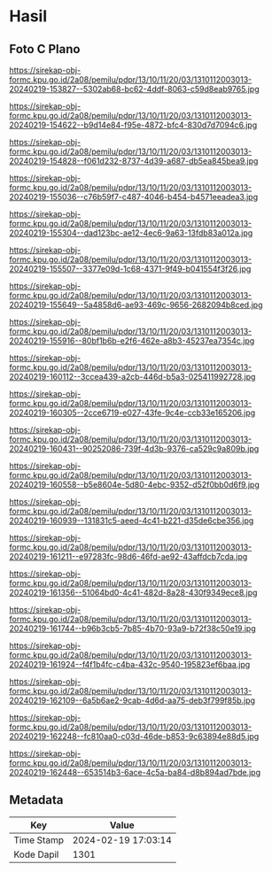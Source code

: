 # Hasil

## Foto C Plano

https://sirekap-obj-formc.kpu.go.id/2a08/pemilu/pdpr/13/10/11/20/03/1310112003013-20240219-153827--5302ab68-bc62-4ddf-8063-c59d8eab9765.jpg

https://sirekap-obj-formc.kpu.go.id/2a08/pemilu/pdpr/13/10/11/20/03/1310112003013-20240219-154622--b9d14e84-f95e-4872-bfc4-830d7d7094c6.jpg

https://sirekap-obj-formc.kpu.go.id/2a08/pemilu/pdpr/13/10/11/20/03/1310112003013-20240219-154828--f061d232-8737-4d39-a687-db5ea845bea9.jpg

https://sirekap-obj-formc.kpu.go.id/2a08/pemilu/pdpr/13/10/11/20/03/1310112003013-20240219-155036--c76b59f7-c487-4046-b454-b4571eeadea3.jpg

https://sirekap-obj-formc.kpu.go.id/2a08/pemilu/pdpr/13/10/11/20/03/1310112003013-20240219-155304--dad123bc-ae12-4ec6-9a63-13fdb83a012a.jpg

https://sirekap-obj-formc.kpu.go.id/2a08/pemilu/pdpr/13/10/11/20/03/1310112003013-20240219-155507--3377e09d-1c68-4371-9f49-b041554f3f26.jpg

https://sirekap-obj-formc.kpu.go.id/2a08/pemilu/pdpr/13/10/11/20/03/1310112003013-20240219-155649--5a4858d6-ae93-469c-9656-2682094b8ced.jpg

https://sirekap-obj-formc.kpu.go.id/2a08/pemilu/pdpr/13/10/11/20/03/1310112003013-20240219-155916--80bf1b6b-e2f6-462e-a8b3-45237ea7354c.jpg

https://sirekap-obj-formc.kpu.go.id/2a08/pemilu/pdpr/13/10/11/20/03/1310112003013-20240219-160112--3ccea439-a2cb-446d-b5a3-025411992728.jpg

https://sirekap-obj-formc.kpu.go.id/2a08/pemilu/pdpr/13/10/11/20/03/1310112003013-20240219-160305--2cce6719-e027-43fe-9c4e-ccb33e165206.jpg

https://sirekap-obj-formc.kpu.go.id/2a08/pemilu/pdpr/13/10/11/20/03/1310112003013-20240219-160431--90252086-739f-4d3b-9376-ca529c9a809b.jpg

https://sirekap-obj-formc.kpu.go.id/2a08/pemilu/pdpr/13/10/11/20/03/1310112003013-20240219-160558--b5e8604e-5d80-4ebc-9352-d52f0bb0d6f9.jpg

https://sirekap-obj-formc.kpu.go.id/2a08/pemilu/pdpr/13/10/11/20/03/1310112003013-20240219-160939--131831c5-aeed-4c41-b221-d35de6cbe356.jpg

https://sirekap-obj-formc.kpu.go.id/2a08/pemilu/pdpr/13/10/11/20/03/1310112003013-20240219-161211--e97283fc-98d6-46fd-ae92-43affdcb7cda.jpg

https://sirekap-obj-formc.kpu.go.id/2a08/pemilu/pdpr/13/10/11/20/03/1310112003013-20240219-161356--51064bd0-4c41-482d-8a28-430f9349ece8.jpg

https://sirekap-obj-formc.kpu.go.id/2a08/pemilu/pdpr/13/10/11/20/03/1310112003013-20240219-161744--b96b3cb5-7b85-4b70-93a9-b72f38c50e19.jpg

https://sirekap-obj-formc.kpu.go.id/2a08/pemilu/pdpr/13/10/11/20/03/1310112003013-20240219-161924--f4f1b4fc-c4ba-432c-9540-195823ef6baa.jpg

https://sirekap-obj-formc.kpu.go.id/2a08/pemilu/pdpr/13/10/11/20/03/1310112003013-20240219-162109--6a5b6ae2-9cab-4d6d-aa75-deb3f799f85b.jpg

https://sirekap-obj-formc.kpu.go.id/2a08/pemilu/pdpr/13/10/11/20/03/1310112003013-20240219-162248--fc810aa0-c03d-46de-b853-9c63894e88d5.jpg

https://sirekap-obj-formc.kpu.go.id/2a08/pemilu/pdpr/13/10/11/20/03/1310112003013-20240219-162448--653514b3-6ace-4c5a-ba84-d8b894ad7bde.jpg


## Metadata

| Key        | Value               |
| ---------- | ------------------- |
| Time Stamp | 2024-02-19 17:03:14 |
| Kode Dapil | 1301                |



